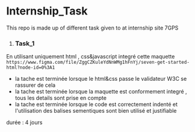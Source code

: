 # Internship_Task
This repo is made up of different task given to at internship site 7GPS 

1. ### Task_1

 En utilisant uniquement html , css&javascript integré cette maquette
 ```https://www.figma.com/file/ZggCZKuleYdNnWMg1hFnYj/seven-get-started-html?node-id=0%3A1 ```

- la tache est terminée lorsque le html&css passe le validateur W3C se rassurer de cela
- la tache est terminée lorsque la maquette est conformement integré , tous les details sont prise en compte
- la tache est terminée lorsque le code est correctement indenté et l'utilisation des balises sementiques sont bien utilisé et justifiable

durée : 4 jours
